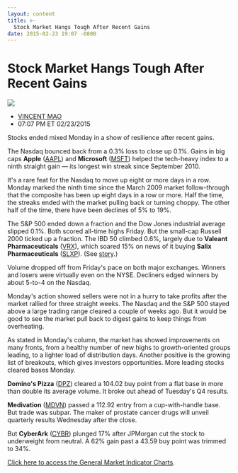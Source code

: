 ```yaml
---
layout: content
title: >-
  Stock Market Hangs Tough After Recent Gains
date: 2015-02-23 19:07 -0800
---
```



Stock Market Hangs Tough After Recent Gains
============================================


![](https://www.investors.com/wp-content/uploads/ibd-migrated-images/MPv_150224_635603013020099835.png)

* [VINCENT MAO](https://www.investors.com/author/maov/ "Posts by VINCENT MAO")
* 07:07 PM ET 02/23/2015




  

Stocks ended mixed Monday in a show of resilience after recent gains.

  

The Nasdaq bounced back from a 0.3% loss to close up 0.1%. Gains in big caps **Apple** ([AAPL](https://research.investors.com/quote.aspx?symbol=AAPL)) and **Microsoft** ([MSFT](https://research.investors.com/quote.aspx?symbol=MSFT)) helped the tech-heavy index to a ninth straight gain — its longest win streak since September 2010.

  

It's a rare feat for the Nasdaq to move up eight or more days in a row. Monday marked the ninth time since the March 2009 market follow-through that the composite has been up eight days in a row or more. Half the time, the streaks ended with the market pulling back or turning choppy. The other half of the time, there have been declines of 5% to 19%.

  

The S&P 500 ended down a fraction and the Dow Jones industrial average slipped 0.1%. Both scored all-time highs Friday. But the small-cap Russell 2000 ticked up a fraction. The IBD 50 climbed 0.6%, largely due to **Valeant Pharmaceuticals** ([VRX](https://research.investors.com/quote.aspx?symbol=VRX)), which soared 15% on news of it buying **Salix Pharmaceuticals** ([SLXP](https://research.investors.com/quote.aspx?symbol=SLXP)). (See [story](http://news.investors.com/technology/022315-740414-bmy-vrx-announce-deals-in-hot-pharmaceuticals-market.htm).)

  

Volume dropped off from Friday's pace on both major exchanges. Winners and losers were virtually even on the NYSE. Decliners edged winners by about 5-to-4 on the Nasdaq.

  

Monday's action showed sellers were not in a hurry to take profits after the market rallied for three straight weeks. The Nasdaq and the S&P 500 stayed above a large trading range cleared a couple of weeks ago. But it would be good to see the market pull back to digest gains to keep things from overheating.

  

As stated in Monday's column, the market has showed improvements on many fronts, from a healthy number of new highs to growth-oriented groups leading, to a lighter load of distribution days. Another positive is the growing list of breakouts, which gives investors opportunities. More leading stocks cleared bases Monday.

  

**Domino's Pizza** ([DPZ](https://research.investors.com/quote.aspx?symbol=DPZ)) cleared a 104.02 buy point from a flat base in more than double its average volume. It broke out ahead of Tuesday's Q4 results.

  

**Medivation** ([MDVN](https://research.investors.com/quote.aspx?symbol=MDVN)) passed a 112.92 entry from a cup-with-handle base. But trade was subpar. The maker of prostate cancer drugs will unveil quarterly results Wednesday after the close.

  

But **CyberArk** ([CYBR](https://research.investors.com/quote.aspx?symbol=CYBR)) plunged 17% after JPMorgan cut the stock to underweight from neutral. A 62% gain past a 43.59 buy point was trimmed to 34%.

  

[Click here to access the General Market Indicator Charts](https://www.investors.com/pdf/GMI_022415.pdf).




